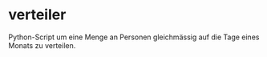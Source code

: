 # verteiler
Python-Script um eine Menge an Personen gleichmässig auf die Tage eines Monats zu verteilen.
